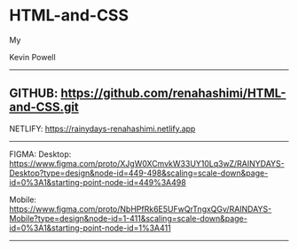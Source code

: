 # HTML-and-CSS



My

Kevin Powell


-----
GITHUB:
https://github.com/renahashimi/HTML-and-CSS.git
-----
NETLIFY:
https://rainydays-renahashimi.netlify.app

-----
FIGMA:
Desktop: https://www.figma.com/proto/XJgW0XCmvkW33UY10Lq3wZ/RAINYDAYS-Desktop?type=design&node-id=449-498&scaling=scale-down&page-id=0%3A1&starting-point-node-id=449%3A498

Mobile: https://www.figma.com/proto/NbHPfRk6E5UFwQrTngxQGv/RAINDAYS-Mobile?type=design&node-id=1-411&scaling=scale-down&page-id=0%3A1&starting-point-node-id=1%3A411

-----
